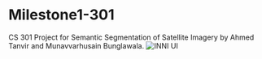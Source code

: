 # Milestone1-301
CS 301 Project for Semantic Segmentation of Satellite Imagery by Ahmed Tanvir and Munavvarhusain Bunglawala.
![INNI UI](https://user-images.githubusercontent.com/113075133/198891359-7e90cda9-7c70-4ec4-b3fc-79f59a8e7b5b.png)
